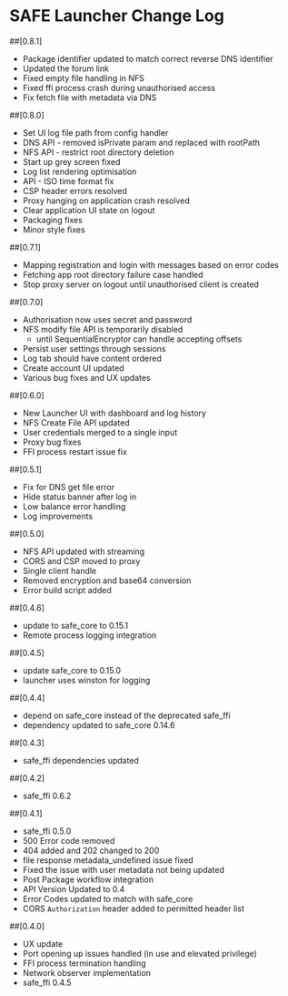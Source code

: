 # SAFE Launcher Change Log

##[0.8.1]
- Package identifier updated to match correct reverse DNS identifier
- Updated the forum link
- Fixed empty file handling in NFS
- Fixed ffi process crash during unauthorised access
- Fix fetch file with metadata via DNS

##[0.8.0]
- Set UI log file path from config handler
- DNS API - removed isPrivate param and replaced with rootPath
- NFS API - restrict root directory deletion
- Start up grey screen fixed
- Log list rendering optimisation
- API - ISO time format fix
- CSP header errors resolved
- Proxy hanging on application crash resolved
- Clear application UI state on logout
- Packaging fixes
- Minor style fixes

##[0.7.1]
- Mapping registration and login with messages based on error codes
- Fetching app root directory failure case handled
- Stop proxy server on logout until unauthorised client is created

##[0.7.0]
- Authorisation now uses secret and password
- NFS modify file API is temporarily disabled
    - until SequentialEncryptor can handle accepting offsets
- Persist user settings through sessions
- Log tab should have content ordered
- Create account UI updated
- Various bug fixes and UX updates

##[0.6.0]
 - New Launcher UI with dashboard and log history
 - NFS Create File API updated
 - User credentials merged to a single input
 - Proxy bug fixes
 - FFI process restart issue fix

##[0.5.1]
 - Fix for DNS get file error
 - Hide status banner after log in
 - Low balance error handling
 - Log improvements

##[0.5.0]
 - NFS API updated with streaming
 - CORS and CSP moved to proxy
 - Single client handle
 - Removed encryption and base64 conversion
 - Error build script added

##[0.4.6]
 - update to safe_core to 0.15.1
 - Remote process logging integration

##[0.4.5]
  - update safe_core to 0.15.0
  - launcher uses winston for logging

##[0.4.4]
  - depend on safe_core instead of the deprecated safe_ffi
  - dependency updated to safe_core 0.14.6

##[0.4.3]
  - safe_ffi dependencies updated

##[0.4.2]
  - safe_ffi 0.6.2

##[0.4.1]
- safe_ffi 0.5.0
- 500 Error code removed
- 404 added and 202 changed to 200
- file response metadata_undefined issue fixed
- Fixed the issue with user metadata not being updated
- Post Package workflow integration
- API Version Updated to 0.4
- Error Codes updated to match with safe_core
- CORS `Authorization` header added to permitted header list

##[0.4.0]
  - UX update
  - Port opening up issues handled (in use and elevated privilege)
  - FFI process termination handling
  - Network observer implementation
  - safe_ffi 0.4.5
